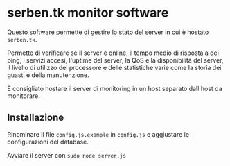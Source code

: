 serben.tk monitor software
=============

Questo software permette di gestire lo stato del server in cui è hostato
`serben.tk`.

Permette di verificare se il server è online, il tempo medio di risposta 
a dei ping, i servizi accesi, l'uptime del server, la QoS e la disponibilità
del server, il livello di utilizzo del processore e delle statistiche varie
come la storia dei guasti e della manutenzione.

È consigliato hostare il server di monitoring in un host separato dall'host
da monitorare.

## Installazione
Rinominare il file `config.js.example` in `config.js` e aggiustare le configurazioni
del database.

Avviare il server con `sudo node server.js`
